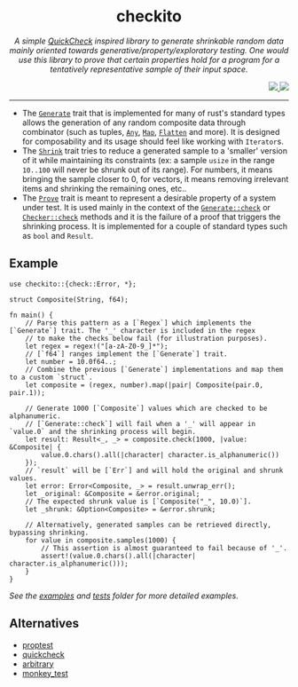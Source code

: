 <div align="center"> <h1> checkito </h1> </div>

<p align="center">
    <em> A simple <a href="https://hackage.haskell.org/package/QuickCheck">QuickCheck</a> inspired library to generate shrinkable random data mainly oriented towards generative/property/exploratory testing. One would use this library to prove that certain properties hold for a program for a tentatively representative sample of their input space. </em>
</p>

<div align="right">
    <a href="https://github.com/Magicolo/checkito/actions/workflows/test.yml"> <img src="https://github.com/Magicolo/checkito/actions/workflows/test.yml/badge.svg"> </a>
    <a href="https://crates.io/crates/checkito"> <img src="https://img.shields.io/crates/v/checkito.svg"> </a>
</div>
<p/>

---

-   The [`Generate`](src/generate.rs) trait that is implemented for many of rust's standard types allows the generation of any random composite data through combinator (such as tuples, [`Any`](src/any.rs), [`Map`](src/map.rs), [`Flatten`](src/flatten.rs) and more). It is designed for composability and its usage should feel like working with `Iterator`s.
-   The [`Shrink`](src/shrink.rs) trait tries to reduce a generated sample to a 'smaller' version of it while maintaining its constraints (ex: a sample `usize` in the range `10..100` will never be shrunk out of its range). For numbers, it means bringing the sample closer to 0, for vectors, it means removing irrelevant items and shrinking the remaining ones, etc..
-   The [`Prove`](src/prove.rs) trait is meant to represent a desirable property of a system under test. It is used mainly in the context of the [`Generate::check`](src/generate.rs) or [`Checker::check`](src/check.rs) methods and it is the failure of a proof that triggers the shrinking process. It is implemented for a couple of standard types such as `bool` and `Result`.


## Example

```rust, should_panic
use checkito::{check::Error, *};

struct Composite(String, f64);

fn main() {
    // Parse this pattern as a [`Regex`] which implements the [`Generate`] trait. The '_' character is included in the regex
    // to make the checks below fail (for illustration purposes).
    let regex = regex!("[a-zA-Z0-9_]*");
    // [`f64`] ranges implement the [`Generate`] trait.
    let number = 10.0f64..;
    // Combine the previous [`Generate`] implementations and map them to a custom `struct`.
    let composite = (regex, number).map(|pair| Composite(pair.0, pair.1));

    // Generate 1000 [`Composite`] values which are checked to be alphanumeric.
    // [`Generate::check`] will fail when a '_' will appear in `value.0` and the shrinking process will begin.
    let result: Result<_, _> = composite.check(1000, |value: &Composite| {
        value.0.chars().all(|character| character.is_alphanumeric())
    });
    // `result` will be [`Err`] and will hold the original and shrunk values.
    let error: Error<Composite, _> = result.unwrap_err();
    let _original: &Composite = &error.original;
    // The expected shrunk value is [`Composite("_", 10.0)`].
    let _shrunk: &Option<Composite> = &error.shrunk;

    // Alternatively, generated samples can be retrieved directly, bypassing shrinking.
    for value in composite.samples(1000) {
        // This assertion is almost guaranteed to fail because of '_'.
        assert!(value.0.chars().all(|character| character.is_alphanumeric()));
    }
}
```

_See the [examples](examples/) and [tests](tests/) folder for more detailed examples._

## Alternatives
- [proptest](https://crates.io/crates/proptest)
- [quickcheck](https://crates.io/crates/quickcheck)
- [arbitrary](https://crates.io/crates/arbitrary)
- [monkey_test](https://crates.io/crates/monkey_test)
